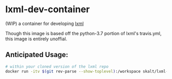 # lxml-dev-container
(WIP) a container for developing [lxml](https://github.com/lxml/lxml)

Though this image is based off the python-3.7 portion of lxml's travis.yml, this image is entirely unoffial.

## Anticipated Usage:

```sh
# within your cloned version of the lxml repo
docker run -itv $(git rev-parse --show-toplevel):/workspace skalt/lxml-dev-env # defaults to bash
```

